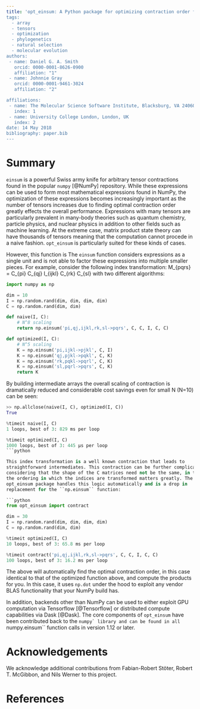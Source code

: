 ```yaml
---
title: 'opt_einsum: A Python package for optimizing contraction order for einsum-like expressions`
tags:
  - array
  - tensors
  - optimization
  - phylogenetics
  - natural selection
  - molecular evolution
authors:
 - name: Daniel G. A. Smith
   orcid: 0000-0001-8626-0900
   affiliation: "1"
 - name: Johnnie Gray
   orcid: 0000-0001-9461-3024
   affiliation: "2"

affiliations:
 - name: The Molecular Science Software Institute, Blacksburg, VA 24060
   index: 1
 - name: University College London, London, UK
   index: 2
date: 14 May 2018
bibliography: paper.bib
---
```


# Summary

``einsum`` is a powerful Swiss army knife for arbitrary tensor contractions
found in the popular ``numpy`` [@NumPy] repository.  While these expressions
can be used to form most mathematical expressions found in NumPy, the
optimization of these expressions becomes increasingly important as the number
of tensors increases due to finding optimal contraction order greatly effects
the overall performance. Expressions with many tensors are particularly
prevalent in many-body theories such as quantum chemistry, particle physics,
and nuclear physics in addition to other fields such as machine learning.
At the extreme case, matrix product state theory can have thousands of tensors
meaning that the computation cannot procede in a naive fashion. ``opt_einsum``
is particularly suited for these kinds of cases.

However, this function is The ``einsum`` function considers expressions as a
single unit and is not able to factor these expressions into multiple smaller
pieces. For example, consider the following index transformation: M_{pqrs} =
C_{pi} C_{qj} I_{ijkl} C_{rk} C_{sl} with two different algorithms:

```python
import numpy as np

dim = 10
I = np.random.rand(dim, dim, dim, dim)
C = np.random.rand(dim, dim)

def naive(I, C):
    # N^8 scaling
    return np.einsum('pi,qj,ijkl,rk,sl->pqrs', C, C, I, C, C)

def optimized(I, C):
    # N^5 scaling
    K = np.einsum('pi,ijkl->pjkl', C, I)
    K = np.einsum('qj,pjkl->pqkl', C, K)
    K = np.einsum('rk,pqkl->pqrl', C, K)
    K = np.einsum('sl,pqrl->pqrs', C, K)
    return K
```

By building intermediate arrays the overall scaling of contraction is
dramatically reduced and considerable cost savings even for small N (N=10) can
be seen:

```python
>> np.allclose(naive(I, C), optimized(I, C))
True

%timeit naive(I, C)
1 loops, best of 3: 829 ms per loop

%timeit optimized(I, C)
1000 loops, best of 3: 445 µs per loop
```python

This index transformation is a well known contraction that leads to
straightforward intermediates. This contraction can be further complicated by
considering that the shape of the C matrices need not be the same, in this case
the ordering in which the indices are transformed matters greatly. The
opt_einsum package handles this logic automatically and is a drop in
replacement for the ``np.einsum`` function:

```python
from opt_einsum import contract

dim = 30
I = np.random.rand(dim, dim, dim, dim)
C = np.random.rand(dim, dim)

%timeit optimized(I, C)
10 loops, best of 3: 65.8 ms per loop

%timeit contract('pi,qj,ijkl,rk,sl->pqrs', C, C, I, C, C)
100 loops, best of 3: 16.2 ms per loop
```

The above will automatically find the optimal contraction order, in this case
identical to that of the optimized function above, and compute the products for
you. In this case, it uses `np.dot` under the hood to exploit any vendor
BLAS functionality that your NumPy build has.

In addition, backends other than NumPy can be used to either exploit GPU
computation via Tensorflow [@Tensorflow] or distributed compute capabilities
via Dask [@Dask]. The core components of ``opt_einsum`` have been contributed
back to the ``numpy` library and can be found in all ``numpy.einsum`` function
calls in version 1.12 or later.

# Acknowledgements

We acknowledge additional contributions from Fabian-Robert Stöter, Robert T.
McGibbon, and Nils Werner to this project.

# References
